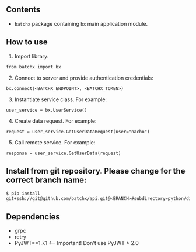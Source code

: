 ## Contents

- `batchx` package containing `bx` main application module.

## How to use

1. Import library:
```
from batchx import bx
```
2. Connect to server and provide authentication credentials:
```
bx.connect(<BATCHX_ENDPOINT>, <BATCHX_TOKEN>)
```
3. Instantiate service class. For example:
```
user_service = bx.UserService()
```
4. Create data request. For example:
```
request = user_service.GetUserDataRequest(user="nacho")
```
5. Call remote service. For example:
```
response = user_service.GetUserData(request)
```

## Install from git repository. Please change <BRANCH> for the correct branch name:
```
$ pip install git+ssh://git@github.com/batchx/api.git@<BRANCH>#subdirectory=python/dist
```


## Dependencies
- grpc
- retry
- PyJWT==1.7.1 <-- Important! Don't use PyJWT > 2.0